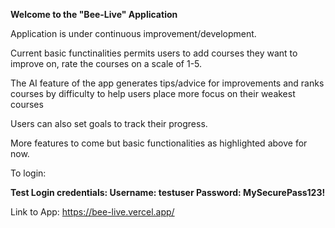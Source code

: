 **Welcome to the "Bee-Live" Application**

Application is under continuous improvement/development.

Current basic functinalities permits users to add courses they want to improve on, rate the courses on a scale of 1-5. 

The AI feature of the app generates tips/advice for improvements and ranks courses by difficulty to help users place more focus on their weakest courses

Users can also set goals to track their progress.

More features to come but basic functionalities as highlighted above for now.

To login:

**Test Login credentials: Username: testuser  Password: MySecurePass123!**

Link to App: https://bee-live.vercel.app/




